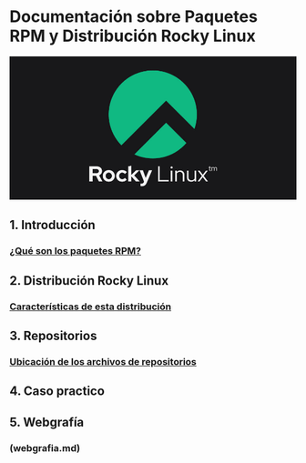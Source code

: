 # Documentación sobre Paquetes RPM y Distribución Rocky Linux
![rocky.png](rocky.png)

## 1. Introducción

### [¿Qué son los paquetes RPM?](queesrpm.md)

## 2. Distribución Rocky Linux

### [Características de esta distribución](distribucion.md) 

## 3. Repositorios

### [Ubicación de los archivos de repositorios](repositorios.md)

## 4. Caso practico


## 5. Webgrafía
### (webgrafia.md)




